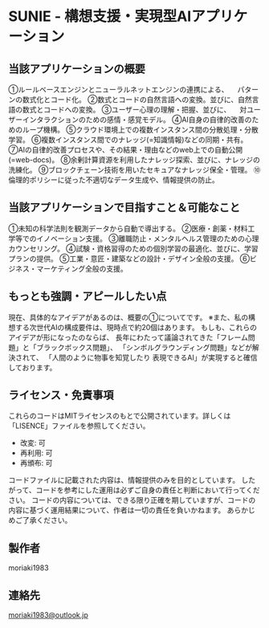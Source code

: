 # SUNIE - 構想支援・実現型AIアプリケーション



## 当該アプリケーションの概要
①ルールベースエンジンとニューラルネットエンジンの連携による、
　パターンの数式化とコード化。
②数式とコードの自然言語への変換。並びに、自然言語の数式とコードへの変換。
③ユーザー心理の理解・把握、並びに、
　対ユーザーインタラクションのための感情・感覚モデル。
④AI自身の自律的改善のためのループ機構。
⑤クラウド環境上での複数インスタンス間の分散処理・分散学習。
⑥複数インスタンス間でのナレッジ(=知識情報)などの同期・共有。
⑦AIの自律的改善プロセスや、その結果・理由などのweb上での自動公開(=web-docs)。
⑧余剰計算資源を利用したナレッジ探索、並びに、ナレッジの洗練化。
⑨ブロックチェーン技術を用いたセキュアなナレッジ保全・管理。
⑩倫理的ポリシーに従った不適切なデータ生成や、情報提供の防止。




## 当該アプリケーションで目指すこと＆可能なこと
①未知の科学法則を観測データから自動で導出する。
②医療・創薬・材料工学等でのイノベーション支援。
③離職防止・メンタルヘルス管理のための心理カウンセリング。
④試験・資格習得のための個別学習の最適化、並びに、学習プランの提供。
⑤工業・意匠・建築などの設計・デザイン全般の支援。
⑥ビジネス・マーケティング全般の支援。



## もっとも強調・アピールしたい点
現在、具体的なアイデアがあるのは、概要の①についてです。
※また、私の構想する次世代AIの構成要件は、現時点で約20個はあります。
もしも、これらのアイデアが形になったのならば、
長年にわたって議論されてきた「フレーム問題」と「ブラックボックス問題」、
「シンボルグラウンディング問題」などが解決されて、
「人間のように物事を知覚したり 表現できるAI」が実現すると確信しております。




## ライセンス・免責事項
これらのコードはMITライセンスのもとで公開されています。詳しくは「LISENCE」ファイルを参照してください。

- 改変: 可
- 再利用: 可
- 再頒布: 可

コードファイルに記載された内容は、情報提供のみを目的としています。
したがって、コードを参考にした運用は必ずご自身の責任と判断において行ってください。
コードの内容については、できる限り正確を期していますが、コードの内容に基づく運用結果について、作者は一切の責任を負いかねます。
あらかじめご了承ください。




## 製作者
moriaki1983




## 連絡先
moriaki1983@outlook.jp
